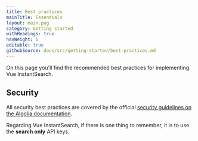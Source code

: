 ```yaml
---
title: Best practices
mainTitle: Essentials
layout: main.pug
category: Getting started
withHeadings: true
navWeight: 6
editable: true
githubSource: docs/src/getting-started/best-practices.md
---
```


On this page you'll find the recommended best practices for implementing Vue InstantSearch.

## Security

All security best practices are covered by the official [security guidelines on the Algolia documentation](https://www.algolia.com/doc/guides/security/best-security-practices/#guides).

Regarding Vue InstantSearch, if there is one thing to remember, it is to use the **search only** API keys.
